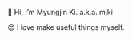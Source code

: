 👋 Hi, I’m Myungjin Ki. a.k.a. mjki

😍 I love make useful things myself.

<!---
meongjinki/meongjinki is a ✨ special ✨ repository because its `README.md` (this file) appears on your GitHub profile.
You can click the Preview link to take a look at your changes.
--->
